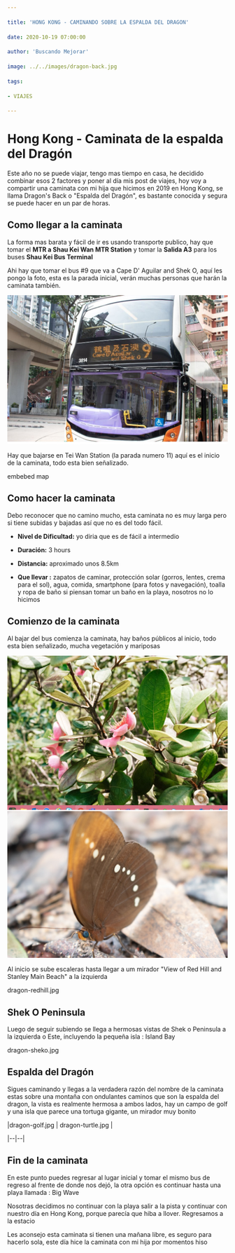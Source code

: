 ```yaml
---

title: 'HONG KONG - CAMINANDO SOBRE LA ESPALDA DEL DRAGON'

date: 2020-10-19 07:00:00

author: 'Buscando Mejorar'

image: ../../images/dragon-back.jpg

tags:

- VIAJES

---
```


# Hong Kong - Caminata de la espalda del Dragón

Este año no se puede viajar, tengo mas tiempo en casa, he decidido combinar esos 2 factores y poner al día mis post de viajes, hoy voy a compartir una caminata con mi hija que hicimos en 2019 en Hong Kong, se llama Dragon's Back o "Espalda del Dragón", es bastante conocida y segura se puede hacer en un par de horas.

## Como llegar a la caminata

La forma mas barata y fácil de ir es usando transporte publico, hay que tomar el **MTR a Shau Kei Wan MTR Station** y tomar la **Salida A3** para los buses **Shau Kei Bus Terminal**

Ahi hay que tomar el bus #9 que va a Cape D' Aguilar and Shek O, aquí les pongo la foto, esta es la parada inicial, verán muchas personas que harán la caminata también.

![Bus #9](../../images/dragon-bus.jpg)

Hay que bajarse en Tei Wan Station (la parada numero 11) aquí es el inicio de la caminata, todo esta bien señalizado.

embebed map

## Como hacer la caminata

Debo reconocer que no camino mucho, esta caminata no es muy larga pero si tiene subidas y bajadas así que no es del todo fácil.

- **Nivel de Dificultad:** yo diria que es de fácil a intermedio

- **Duración:** 3 hours

- **Distancia:** aproximado unos 8.5km

- **Que llevar :** zapatos de caminar, protección solar (gorros, lentes, crema para el sol), agua, comida, smartphone (para fotos y navegación), toalla y ropa de baño si piensan tomar un baño en la playa, nosotros no lo hicimos

## Comienzo de la caminata

Al bajar del bus comienza la caminata, hay baños públicos al inicio, todo esta bien señalizado, mucha vegetación y mariposas



![Flor](../../images/dragon-flor.jpg)
![mariposa](../../images/dragon-mariposa.jpg) 


Al inicio se sube escaleras hasta llegar a um mirador "View of Red Hill and Stanley Main Beach" a la izquierda

dragon-redhill.jpg

## Shek O Peninsula

Luego de seguir subiendo se llega a hermosas vistas de Shek o Peninsula a la izquierda o Este, incluyendo la pequeña isla : Island Bay

dragon-sheko.jpg

## Espalda del Dragón

Sigues caminando y llegas a la verdadera razón del nombre de la caminata estas sobre una montaña con ondulantes caminos que son la espalda del dragon, la vista es realmente hermosa a ambos lados, hay un campo de golf y una isla que parece una tortuga gigante, un mirador muy bonito

|dragon-golf.jpg | dragon-turtle.jpg |

|--|--|

## Fin de la caminata

En este punto puedes regresar al lugar inicial y tomar el mismo bus de regreso al frente de donde nos dejó, la otra opción es continuar hasta una playa llamada : Big Wave

Nosotras decidimos no continuar con la playa salir a la pista y continuar con nuestro día en Hong Kong, porque parecía que hiba a llover. Regresamos a la estacio

Les aconsejo esta caminata si tienen una mañana libre, es seguro para hacerlo sola, este día hice la caminata con mi hija por momentos hiso
